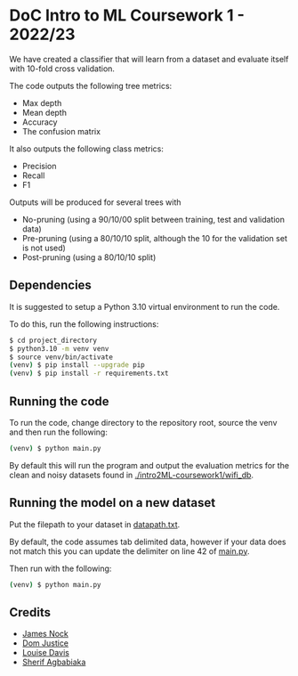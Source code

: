 # DoC Intro to ML Coursework 1 - 2022/23

We have created a classifier that will learn from a dataset and evaluate itself with 10-fold cross validation.

The code outputs the following tree metrics:

- Max depth
- Mean depth
- Accuracy
- The confusion matrix

It also outputs the following class metrics:

- Precision
- Recall
- F1

Outputs will be produced for several trees with

- No-pruning (using a 90/10/00 split between training, test and validation data)
- Pre-pruning (using a 80/10/10 split, although the 10 for the validation set is not used)
- Post-pruning (using a 80/10/10 split)

## Dependencies

It is suggested to setup a Python 3.10 virtual environment to run the code.

To do this, run the following instructions:

```bash
$ cd project_directory
$ python3.10 -m venv venv
$ source venv/bin/activate
(venv) $ pip install --upgrade pip
(venv) $ pip install -r requirements.txt
```

## Running the code

To run the code, change directory to the repository root, source the venv and then run the following:

```bash
(venv) $ python main.py
```

By default this will run the program and output the evaluation metrics for the clean and noisy datasets found in [./intro2ML-coursework1/wifi_db](./intro2ML-coursework1/wifi_db).

## Running the model on a new dataset

Put the filepath to your dataset in [datapath.txt](datapath.txt).

By default, the code assumes tab delimited data, however if your data does not match this you can update the delimiter on line 42 of [main.py](main.py).

Then run with the following:

```bash
(venv) $ python main.py
```

## Credits

- [James Nock](https://github.com/Jpnock)
- [Dom Justice](https://github.com/DomJustice)
- [Louise Davis](https://github.com/ljd20)
- [Sherif Agbabiaka](https://github.com/sheriff4000)
